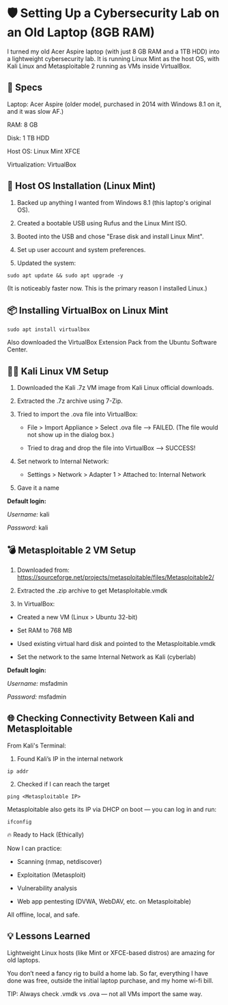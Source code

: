 # 🛡️ Setting Up a Cybersecurity Lab on an Old Laptop (8GB RAM)

I turned my old Acer Aspire laptop (with just 8 GB RAM and a 1TB HDD) into a lightweight cybersecurity lab. It is running Linux Mint as the host OS, with Kali Linux and Metasploitable 2 running as VMs inside VirtualBox.

## 🔧 Specs
Laptop: Acer Aspire (older model, purchased in 2014 with Windows 8.1 on it, and it was slow AF.)

RAM: 8 GB

Disk: 1 TB HDD

Host OS: Linux Mint XFCE

Virtualization: VirtualBox

## 🧱 Host OS Installation (Linux Mint)
1. Backed up anything I wanted from Windows 8.1 (this laptop's original OS).

2. Created a bootable USB using Rufus and the Linux Mint ISO.

3. Booted into the USB and chose "Erase disk and install Linux Mint".

4. Set up user account and system preferences.

5. Updated the system:

`sudo apt update && sudo apt upgrade -y`

(It is noticeably faster now. This is the primary reason I installed Linux.)
## 📦 Installing VirtualBox on Linux Mint

`sudo apt install virtualbox`

Also downloaded the VirtualBox Extension Pack from the Ubuntu Software Center.

## 🐱‍💻 Kali Linux VM Setup
1. Downloaded the Kali .7z VM image from Kali Linux official downloads.

2. Extracted the .7z archive using 7-Zip.

3. Tried to import the .ova file into VirtualBox:

    - File > Import Appliance > Select .ova file --> FAILED. (The file would not show up in the dialog box.)
  
    - Tried to drag and drop the file into VirtualBox --> SUCCESS!

6. Set network to Internal Network:

    - Settings > Network > Adapter 1 > Attached to: Internal Network

5. Gave it a name

**Default login:**

*Username:* kali

*Password:* kali

## 💣 Metasploitable 2 VM Setup
1. Downloaded from: https://sourceforge.net/projects/metasploitable/files/Metasploitable2/

2. Extracted the .zip archive to get Metasploitable.vmdk

3. In VirtualBox:

  - Created a new VM (Linux > Ubuntu 32-bit)

  - Set RAM to 768 MB

  - Used existing virtual hard disk and pointed to the Metasploitable.vmdk

  - Set the network to the same Internal Network as Kali (cyberlab)

**Default login:**

*Username:* msfadmin

*Password:* msfadmin

## 🌐 Checking Connectivity Between Kali and Metasploitable

From Kali's Terminal:
1. Found Kali’s IP in the internal network

`ip addr`        

2. Checked if I can reach the target

`ping <Metasploitable IP> `

Metasploitable also gets its IP via DHCP on boot — you can log in and run:

`ifconfig`

🔥 Ready to Hack (Ethically)

Now I can practice:

- Scanning (nmap, netdiscover)

- Exploitation (Metasploit)

- Vulnerability analysis

- Web app pentesting (DVWA, WebDAV, etc. on Metasploitable)

All offline, local, and safe.

## 💡 Lessons Learned

Lightweight Linux hosts (like Mint or XFCE-based distros) are amazing for old laptops.

You don’t need a fancy rig to build a home lab. So far, everything I have done was free, outside the initial laptop purchase, and my home wi-fi bill.

TIP: Always check .vmdk vs .ova — not all VMs import the same way.
